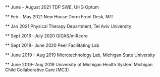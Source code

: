 ** June - August 2021
TDP SWE, UHG Optum

** Feb - May 2021
New House Dorm Front Desk, MIT

** Jan 2021
Physical Therapy Department, Tel Aviv University

** Sept 2016- July 2020
GIDAS/miRcore

** Sept 2018- June 2020
Peer Facilitating Lab   

** June 2019 – Aug 2019
Microtechnology Lab, Michigan State University

** June 2019- Aug 2019
University of Michigan Health System Michigan Child Collaborative Care (MC3)        

